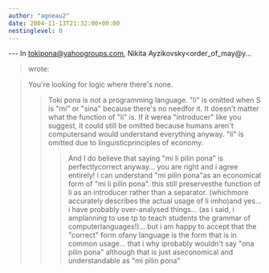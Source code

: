 ```yaml
---
author: "agneau2"
date: 2004-11-13T21:32:00+00:00
nestinglevel: 0
---
```

\---
 In [tokipona@yahoogroups.com](mailto://tokipona@yahoogroups.com), Nikita Ayzikovsky<order\_of\_may@y...
> wrote:

> You're looking for logic where there's none.
>> Toki pona is not a programming language.
>> "li" is omitted when S is "mi" or "sina" because there's no needfor it. It
> doesn't matter what the function of "li" is. If it werea "introducer" like you
> suggest, it could still be omitted because humans aren't computersand would
> understand everything anyway. "li" is omitted due to linguisticprinciples of
> economy.
>>> And I do believe that saying "mi li pilin pona" is perfectlycorrect anyway...
>you are right and i agree entirely! i can understand "mi pilin pona"as an economical form of "mi li pilin pona". this still preservesthe function of li as an introducer rather than a separator. (whichmore accurately describes the actual usage of li imho)and yes... i have probably over-analysed things... (as i said, i amplanning to use tp to teach students the grammar of computerlanguages!)... but i am happy to accept that the "correct" form ofany language is the form that is in common usage... that i why iprobably wouldn't say "ona pilin pona" although that is just aseconomical and understandable as "mi pilin pona"